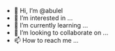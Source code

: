 - 👋 Hi, I’m @abulel
- 👀 I’m interested in ...
- 🌱 I’m currently learning ...
- 💞️ I’m looking to collaborate on ...
- 📫 How to reach me ...

<!---
abulel/abulel is a ✨ special ✨ repository because its `README.md` (this file) appears on your GitHub profile.
You can click the Preview link to take a look at your changes.
--->
